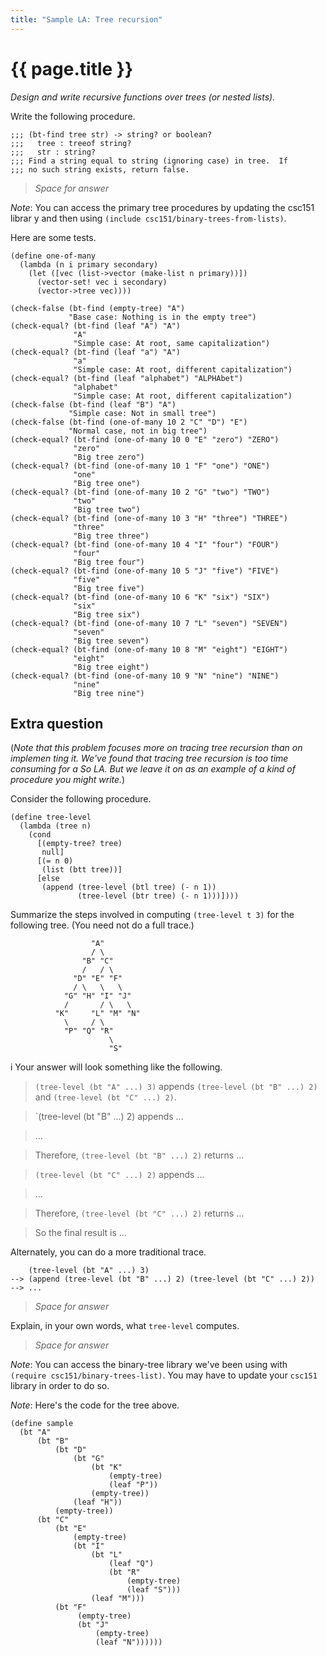 ```yaml
---
title: "Sample LA: Tree recursion"
---
```

# {{ page.title }}

_Design and write recursive functions over trees (or nested lists)._

Write the following procedure.

```
;;; (bt-find tree str) -> string? or boolean?
;;;   tree : treeof string?
;;;   str : string?
;;; Find a string equal to string (ignoring case) in tree.  If
;;; no such string exists, return false.
```

> _Space for answer_

*Note*: You can access the primary tree procedures by updating the csc151 librar
y and then using `(include csc151/binary-trees-from-lists)`.

Here are some tests.

```
(define one-of-many
  (lambda (n i primary secondary)
    (let ([vec (list->vector (make-list n primary))])
      (vector-set! vec i secondary)
      (vector->tree vec))))
```

```
(check-false (bt-find (empty-tree) "A")
             "Base case: Nothing is in the empty tree")
(check-equal? (bt-find (leaf "A") "A")
              "A"
              "Simple case: At root, same capitalization")
(check-equal? (bt-find (leaf "a") "A")
              "a"
              "Simple case: At root, different capitalization")
(check-equal? (bt-find (leaf "alphabet") "ALPHAbet")
              "alphabet"
              "Simple case: At root, different capitalization")
(check-false (bt-find (leaf "B") "A")
             "Simple case: Not in small tree")
(check-false (bt-find (one-of-many 10 2 "C" "D") "E")
             "Normal case, not in big tree")
(check-equal? (bt-find (one-of-many 10 0 "E" "zero") "ZERO")
              "zero"
              "Big tree zero")
(check-equal? (bt-find (one-of-many 10 1 "F" "one") "ONE")
              "one"
              "Big tree one")
(check-equal? (bt-find (one-of-many 10 2 "G" "two") "TWO")
              "two"
              "Big tree two")
(check-equal? (bt-find (one-of-many 10 3 "H" "three") "THREE")
              "three"
              "Big tree three")
(check-equal? (bt-find (one-of-many 10 4 "I" "four") "FOUR")
              "four"
              "Big tree four")
(check-equal? (bt-find (one-of-many 10 5 "J" "five") "FIVE")
              "five"
              "Big tree five")
(check-equal? (bt-find (one-of-many 10 6 "K" "six") "SIX")
              "six"
              "Big tree six")
(check-equal? (bt-find (one-of-many 10 7 "L" "seven") "SEVEN")
              "seven"
              "Big tree seven")
(check-equal? (bt-find (one-of-many 10 8 "M" "eight") "EIGHT")
              "eight"
              "Big tree eight")
(check-equal? (bt-find (one-of-many 10 9 "N" "nine") "NINE")
              "nine"
              "Big tree nine")
```

## Extra question

(_Note that this problem focuses more on tracing tree recursion than on implemen
ting it.  We've found that tracing tree recursion is too time consuming for a So
LA.  But we leave it on as an example of a kind of procedure you might write._)

Consider the following procedure.

```
(define tree-level
  (lambda (tree n)
    (cond
      [(empty-tree? tree)
       null]
      [(= n 0)
       (list (btt tree))]
      [else
       (append (tree-level (btl tree) (- n 1))
               (tree-level (btr tree) (- n 1)))])))
```

Summarize the steps involved in computing `(tree-level t 3)` for the
following tree.  (You need not do a full trace.)

```
                  "A"
                  / \
                "B" "C"
                /   / \
              "D" "E" "F"
              / \   \   \
            "G" "H" "I" "J"
            /       / \   \
          "K"     "L" "M" "N"
            \     / \
            "P" "Q" "R"
                      \
                      "S"
```

i
Your answer will look something like the following.

> `(tree-level (bt "A" ...) 3)` appends `(tree-level (bt "B" ...) 2)`
  and `(tree-level (bt "C" ...) 2)`.

> `(tree-level (bt "B" ...) 2) appends ...

> ...

> Therefore, `(tree-level (bt "B" ...) 2)` returns ...

> `(tree-level (bt "C" ...) 2)` appends ...

> ...

> Therefore, `(tree-level (bt "C" ...) 2)` returns ...

> So the final result is ...

Alternately, you can do a more traditional trace.

```
    (tree-level (bt "A" ...) 3)
--> (append (tree-level (bt "B" ...) 2) (tree-level (bt "C" ...) 2))
--> ...
```

> _Space for answer_

Explain, in your own words, what `tree-level` computes.

> _Space for answer_

*Note*: You can access the binary-tree library we've been using with
`(require csc151/binary-trees-list)`.   You may have to update your
`csc151` library in order to do so.

*Note*: Here's the code for the tree above.

```
(define sample
  (bt "A"
      (bt "B"
          (bt "D"
              (bt "G"
                  (bt "K"
                      (empty-tree)
                      (leaf "P"))
                  (empty-tree))
              (leaf "H"))
          (empty-tree))
      (bt "C"
          (bt "E"
              (empty-tree)
              (bt "I"
                  (bt "L"
                      (leaf "Q")
                      (bt "R"
                          (empty-tree)
                          (leaf "S")))
                  (leaf "M")))
          (bt "F"
               (empty-tree)
               (bt "J"
                   (empty-tree)
                   (leaf "N"))))))
```



